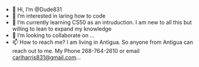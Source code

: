 - 👋 Hi, I’m @Dude831
- 👀 I’m interested in laring how to code
- 🌱 I’m currently learning CS50 as an intruduction.  I am new to all this but willing to lean to expand my knowledge 
- 💞️ I’m looking to collaborate on ...
- 📫 How to reach me? I am living in Antigua. So anyone from Antigua can reach out to me. My Phone 268-764-2610 or email carlharris831@gmail.com...

<!---
Dude831/Dude831 is a ✨ special ✨ repository because its `README.md` (this file) appears on your GitHub profile.
You can click the Preview link to take a look at your changes.
--->

